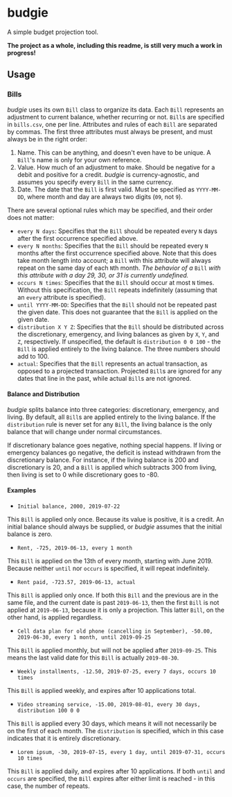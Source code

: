 # budgie

A simple budget projection tool.

**The project as a whole, including this readme, is still very much a work in progress!**

## Usage

### Bills

*budgie* uses its own `Bill` class to organize its data.
Each `Bill` represents an adjustment to current balance, whether recurring or not.
`Bill`s are specified in `bills.csv`, one per line.
Attributes and rules of each `Bill` are separated by commas.
The first three attributes must always be present, and must always be in the right order:
1. Name.
This can be anything, and doesn't even have to be unique.
A `Bill`'s name is only for your own reference.
2. Value.
How much of an adjustment to make.
Should be negative for a debit and positive for a credit.
*budgie* is currency-agnostic, and assumes you specify every `Bill` in the same currency.
3. Date.
The date that the `Bill` is first valid.
Must be specified as `YYYY-MM-DD`, where month and day are always two digits (`09`, not `9`).

There are several optional rules which may be specified, and their order does not matter:
* `every N days`:
Specifies that the `Bill` should be repeated every `N` days after the first occurrence specified above.
* `every N months`:
Specifies that the `Bill` should be repeated every `N` months after the first occurrence specified above.
Note that this does take month length into account; a `Bill` with this attribute will always repeat on the same day of each `N`th month.
*The behavior of a* `Bill` *with this attribute with a day 29, 30, or 31 is currently undefined.*
* `occurs N times`:
Specifies that the `Bill` should occur at most `N` times.
Without this specification, the `Bill` repeats indefinitely (assuming that an `every` attribute is specified).
* `until YYYY-MM-DD`:
Specifies that the `Bill` should not be repeated past the given date.
This does not guarantee that the `Bill` is applied on the given date.
* `distribution X Y Z`:
Specifies that the `Bill` should be distributed across the discretionary, emergency, and living balances as given by `X`, `Y`, and `Z`, respectively.
If unspecified, the default is `distribution 0 0 100` - the `Bill` is applied entirely to the living balance.
The three numbers should add to 100.
* `actual`:
Specifies that the `Bill` represents an actual transaction, as opposed to a projected transaction.
Projected `Bill`s are ignored for any dates that line in the past, while actual `Bill`s are not ignored.

#### Balance and Distribution

*budgie* splits balance into three categories: discretionary, emergency, and living.
By default, all `Bill`s are applied entirely to the living balance.
If the `distribution` rule is never set for any `Bill`, the living balance is the only balance that will change under normal circumstances.

If discretionary balance goes negative, nothing special happens.
If living or emergency balances go negative, the deficit is instead withdrawn from the discretionary balance.
For instance, if the living balance is 200 and discretionary is 20, and a `Bill` is applied which subtracts 300 from living,
then living is set to 0 while discretionary goes to -80.

#### Examples

* `Initial balance, 2000, 2019-07-22`

This `Bill` is applied only once.
Because its value is positive, it is a credit.
An initial balance should always be supplied, or *budgie* assumes that the initial balance is zero.

* `Rent, -725, 2019-06-13, every 1 month`

This `Bill` is applied on the 13th of every month, starting with June 2019.
Because neither `until` nor `occurs` is specified, it will repeat indefinitely.

* `Rent paid, -723.57, 2019-06-13, actual`

This `Bill` is applied only once.
If both this `Bill` and the previous are in the same file, and the current date is past `2019-06-13`, then the first `Bill` is not applied at `2019-06-13`, because it is only a projection.
This latter `Bill`, on the other hand, is applied regardless.

* `Cell data plan for old phone (cancelling in September), -50.00, 2019-06-30, every 1 month, until 2019-09-25`

This `Bill` is applied monthly, but will not be applied after `2019-09-25`.
This means the last valid date for this `Bill` is actually `2019-08-30`.

* `Weekly installments, -12.50, 2019-07-25, every 7 days, occurs 10 times`

This `Bill` is applied weekly, and expires after 10 applications total.

* `Video streaming service, -15.00, 2019-08-01, every 30 days, distribution 100 0 0`

This `Bill` is applied every 30 days, which means it will not necessarily be on the first of each month.
The `distribution` is specified, which in this case indicates that it is entirely discretionary.

* `Lorem ipsum, -30, 2019-07-15, every 1 day, until 2019-07-31, occurs 10 times`

This `Bill` is applied daily, and expires after 10 applications.
If both `until` and `occurs` are specified, the `Bill` expires after either limit is reached - in this case, the number of repeats. 

